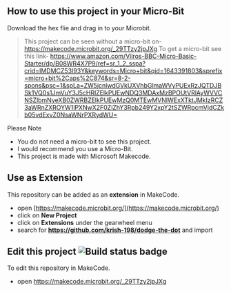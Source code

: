 ## How to use this project in your Micro-Bit

Download the hex flie and drag in to your Microbit.

> This project can be seen without a micro-bit on- https://makecode.microbit.org/_29TTzy2jpJXg
> To get a micro-bit see this link- https://www.amazon.com/Vilros-BBC-Micro-Basic-Starter/dp/B08WR4X7P9/ref=sr_1_2_sspa?crid=IMDMCZ53I93Y&keywords=Micro+bit&qid=1643391803&sprefix=micro+bit%2Caps%2C874&sr=8-2-spons&psc=1&spLa=ZW5jcnlwdGVkUXVhbGlmaWVyPUExRzJQTDJBSk1VQ0s1JmVuY3J5cHRlZElkPUEwNDQ3MDAxMzBPOUtVRlAyWVVCNSZlbmNyeXB0ZWRBZElkPUEwMzQ0MTEwMVNIWExXTktJMkIzRCZ3aWRnZXROYW1lPXNwX2F0ZiZhY3Rpb249Y2xpY2tSZWRpcmVjdCZkb05vdExvZ0NsaWNrPXRydWU=

Please Note

* You do not need a micro-bit to see this project.
* I would recommend you use a Micro-Bit.
* This project is made with Microsoft Makecode.

## Use as Extension

This repository can be added as an **extension** in MakeCode.

* open [https://makecode.microbit.org/](https://makecode.microbit.org/)
* click on **New Project**
* click on **Extensions** under the gearwheel menu
* search for **https://github.com/krish-198/dodge-the-dot** and import

## Edit this project ![Build status badge](https://github.com/krish-198/dodge-the-dot/workflows/MakeCode/badge.svg)

To edit this repository in MakeCode.

* open https://makecode.microbit.org/_29TTzy2jpJXg
